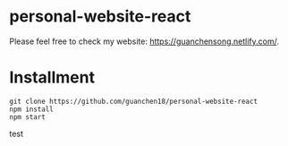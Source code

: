 # personal-website-react
Please feel free to check my website: https://guanchensong.netlify.com/.

# Installment
````
git clone https://github.com/guanchen18/personal-website-react
npm install
npm start
````

test
